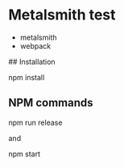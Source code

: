 # Metalsmith test

* metalsmith
* webpack


## Installation

  npm install


## NPM commands


 npm run release

and

 npm start
